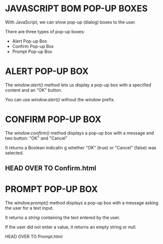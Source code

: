 # JAVASCRIPT BOM POP-UP BOXES
With JavaScript, we can show pop-up (dialog) boxes to the user.

There are three types of pop-up boxes:

* Alert Pop-up Box
* Confirm Pop-up Box
* Prompt Pop-up Box

# ALERT POP-UP BOX
The *window.alert()* method lets us display a pop-up box with a specified content and an "OK" button.

You can use *window.alert()* without the *window* prefix.

<script>
    alert("Making Progress");
</script>


# CONFIRM POP-UP BOX
The *window.confirm()* method displays a pop-up box with a message and two button: "OK" and "Cancel"

It returns a Boolean indicatin g whether "OK" (true) or "Cancel" (false) was selected.

<script>
    if(confirm("Are you making progress?")){
        alert("You pressed OK. Well done");
    }else {
        alert("You pressed cancel.");
    }
</script>

HEAD OVER TO Confirm.html
---------------------------------------------------------------------


# PROMPT POP-UP BOX
The *window.prompt()* method displays a pop-up box with a message asking the user for a text input.

It returns a *string* containing the text entered by the user.

If the user did not enter a value, it returns an empty string or null.

HEAD OVER TO Prompt.html